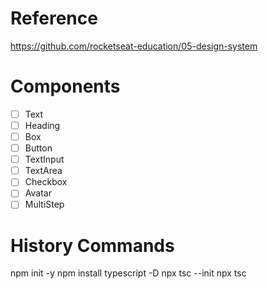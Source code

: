 # Reference

https://github.com/rocketseat-education/05-design-system

# Components

- [ ] Text
- [ ] Heading
- [ ] Box
- [ ] Button
- [ ] TextInput
- [ ] TextArea
- [ ] Checkbox
- [ ] Avatar
- [ ] MultiStep

# History Commands

npm init -y
npm install typescript -D
npx tsc --init
npx tsc
